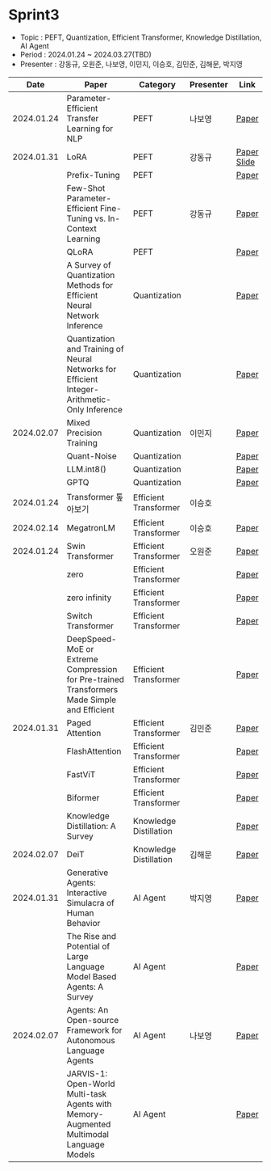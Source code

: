 
# Sprint3

- Topic : PEFT, Quantization, Efficient Transformer, Knowledge Distillation, AI Agent
- Period : 2024.01.24 ~ 2024.03.27(TBD)
- Presenter : 강동규, 오원준, 나보영, 이민지, 이승호, 김민준, 김해문, 박지영

| Date | Paper | Category | Presenter | Link |
| ---- | ---- | ---- | ---- | ---- |
| 2024.01.24 | Parameter-Efficient Transfer Learning for NLP | PEFT | 나보영 | [Paper](https://arxiv.org/abs/1902.00751) |
| 2024.01.31 | LoRA | PEFT | 강동규 | [Paper](https://arxiv.org/abs/2106.09685)</br> [Slide](https://github.com/devkade/DeepSync/tree/main/Docs/sprint3/LoRA.pdf) |
|  | Prefix-Tuning | PEFT |  | [Paper](https://arxiv.org/abs/2101.00190) |
|  | Few-Shot Parameter-Efficient Fine-Tuning vs. In-Context Learning | PEFT | 강동규 | [Paper](https://arxiv.org/abs/2205.05638) |
|  | QLoRA | PEFT |  | [Paper](https://arxiv.org/abs/2305.14314) |
|  | A Survey of Quantization Methods for Efficient Neural Network Inference | Quantization |  | [Paper](https://arxiv.org/abs/2103.13630) |
|  | Quantization and Training of Neural Networks for Efficient Integer-Arithmetic-Only Inference | Quantization |  | [Paper](https://arxiv.org/abs/1712.05877) |
| 2024.02.07 | Mixed Precision Training | Quantization | 이민지 | [Paper](https://arxiv.org/abs/1710.03740) |
|  | Quant-Noise | Quantization |  | [Paper](https://arxiv.org/abs/2004.07320) |
|  | LLM.int8() | Quantization |  | [Paper](https://arxiv.org/abs/2208.07339) |
|  | GPTQ | Quantization |  | [Paper](https://arxiv.org/abs/2210.17323) |
| 2024.01.24 | Transformer 톺아보기 | Efficient Transformer | 이승호 |  |
| 2024.02.14 | MegatronLM | Efficient Transformer | 이승호 | [Paper](https://arxiv.org/abs/1909.08053) |
| 2024.01.24 | Swin Transformer | Efficient Transformer | 오원준 | [Paper](https://arxiv.org/abs/2103.14030) |
|  | zero | Efficient Transformer |  | [Paper](https://arxiv.org/abs/1910.02054) |
|  | zero infinity | Efficient Transformer |  | [Paper](https://arxiv.org/abs/2104.07857) |
|  | Switch Transformer | Efficient Transformer |  | [Paper](https://arxiv.org/abs/2101.03961) |
|  | DeepSpeed-MoE or Extreme Compression for Pre-trained Transformers Made Simple and Efficient | Efficient Transformer |  | [Paper](https://arxiv.org/abs/2201.05596) |
| 2024.01.31 | Paged Attention | Efficient Transformer | 김민준 | [Paper](https://arxiv.org/abs/2309.06180) |
|  | FlashAttention | Efficient Transformer |  | [Paper](https://arxiv.org/abs/2205.14135) |
|  | FastViT | Efficient Transformer |  | [Paper](https://arxiv.org/pdf/2303.14189.pdf) |
|  | Biformer | Efficient Transformer |  | [Paper](https://arxiv.org/pdf/2303.08810.pdf) |
|  | Knowledge Distillation: A Survey | Knowledge Distillation |  | [Paper](https://arxiv.org/abs/2006.05525) |
| 2024.02.07 | DeiT | Knowledge Distillation | 김해문 | [Paper](https://arxiv.org/abs/2012.12877) |
| 2024.01.31 | Generative Agents: Interactive Simulacra of Human Behavior | AI Agent | 박지영 | [Paper](https://arxiv.org/abs/2304.03442) |
|  | The Rise and Potential of Large Language Model Based Agents: A Survey | AI Agent |  | [Paper](https://arxiv.org/abs/2309.07864) |
| 2024.02.07 | Agents: An Open-source Framework for Autonomous Language Agents | AI Agent | 나보영 | [Paper](https://arxiv.org/abs/2309.07870) |
|  | JARVIS-1: Open-World Multi-task Agents with Memory-Augmented Multimodal Language Models | AI Agent |  | [Paper](https://arxiv.org/abs/2311.05997) |

